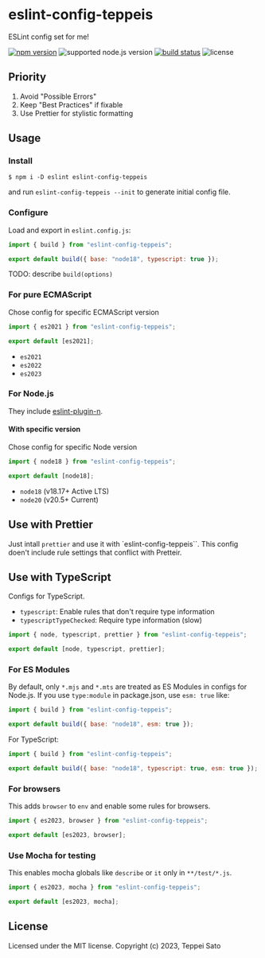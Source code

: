 # eslint-config-teppeis

ESLint config set for me!

[![npm version][npm-image]][npm-url]
![supported node.js version][node-version]
[![build status][ci-image]][ci-url]
![license][license]

## Priority

1.  Avoid "Possible Errors"
2.  Keep "Best Practices" if fixable
3.  Use Prettier for stylistic formatting

## Usage

### Install

```console
$ npm i -D eslint eslint-config-teppeis
```

and run `eslint-config-teppeis --init` to generate initial config file.

### Configure

Load and export in `eslint.config.js`:

```js
import { build } from "eslint-config-teppeis";

export default build({ base: "node18", typescript: true });
```

TODO: describe `build(options)`

### For pure ECMAScript

Chose config for specific ECMAScript version

```js
import { es2021 } from "eslint-config-teppeis";

export default [es2021];
```

- `es2021`
- `es2022`
- `es2023`

### For Node.js

They include [eslint-plugin-n](https://www.npmjs.com/package/eslint-plugin-n).

#### With specific version

Chose config for specific Node version

```js
import { node18 } from "eslint-config-teppeis";

export default [node18];
```

- `node18` (v18.17+ Active LTS)
- `node20` (v20.5+ Current)

## Use with Prettier

Just intall `prettier` and use it with `eslint-config-teppeis``.
This config doen't include rule settings that conflict with Pretteir.

## Use with TypeScript

Configs for TypeScript.

- `typescript`: Enable rules that don't require type information
- `typescriptTypeChecked`: Require type information (slow)

```js
import { node, typescript, prettier } from "eslint-config-teppeis";

export default [node, typescript, prettier];
```

### For ES Modules

By default, only `*.mjs` and `*.mts` are treated as ES Modules in configs for Node.js.
If you use `type:module` in package.json, use `esm: true` like:

```js
import { build } from "eslint-config-teppeis";

export default build({ base: "node18", esm: true });
```

For TypeScript:

```js
import { build } from "eslint-config-teppeis";

export default build({ base: "node18", typescript: true, esm: true });
```

### For browsers

This adds `browser` to `env` and enable some rules for browsers.

```js
import { es2023, browser } from "eslint-config-teppeis";

export default [es2023, browser];
```

### Use Mocha for testing

This enables mocha globals like `describe` or `it` only in `**/test/*.js`.

```js
import { es2023, mocha } from "eslint-config-teppeis";

export default [es2023, mocha];
```

## License

Licensed under the MIT license.
Copyright (c) 2023, Teppei Sato

[npm-image]: https://badgen.net/npm/v/eslint-config-teppeis?icon=npm&label=
[npm-url]: https://npmjs.org/package/eslint-config-teppeis
[ci-image]: https://github.com/teppeis/eslint-config-teppeis/workflows/ci/badge.svg
[ci-url]: https://github.com/teppeis/eslint-config-teppeis/actions?query=workflow%3A%22ci%22
[deps-image]: https://img.shields.io/librariesio/release/npm/eslint-config-teppeis
[deps-url]: https://libraries.io/npm/eslint-config-teppeis
[node-version]: https://badgen.net/npm/node/eslint-config-teppeis
[license]: https://badgen.net/npm/license/eslint-config-teppeis
